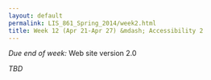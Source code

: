 ```yaml
---
layout: default
permalink: LIS_861_Spring_2014/week2.html
title: Week 12 (Apr 21-Apr 27) &mdash; Accessibility 2
---
```

<p class="bold_red"><em>Due end of week:</em> Web site version 2.0</p>
<em>TBD</em>
<!--
#####Key questions
#####To read/watch
######Required
######Optional
#####Assignment
-->